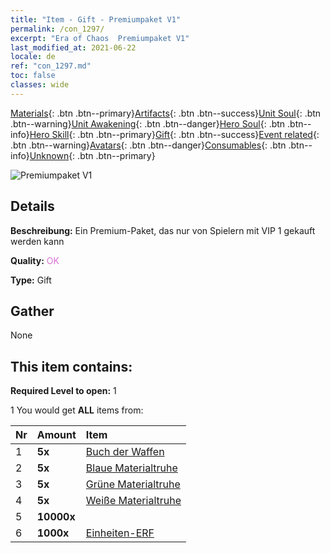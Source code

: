 ```yaml
---
title: "Item - Gift - Premiumpaket V1"
permalink: /con_1297/
excerpt: "Era of Chaos  Premiumpaket V1"
last_modified_at: 2021-06-22
locale: de
ref: "con_1297.md"
toc: false
classes: wide
---
```

 [Materials](/ItemsDE/){: .btn .btn--primary}[Artifacts](/ItemsDE/Artifacts/){: .btn .btn--success}[Unit Soul](/ItemsDE/UnitSoul/){: .btn .btn--warning}[Unit Awakening](/ItemsDE/UnitAwakening/){: .btn .btn--danger}[Hero Soul](/ItemsDE/HeroSoul/){: .btn .btn--info}[Hero Skill](/ItemsDE/HeroSkill/){: .btn .btn--primary}[Gift](/ItemsDE/Gift/){: .btn .btn--success}[Event related](/ItemsDE/Events/){: .btn .btn--warning}[Avatars](/ItemsDE/Avatars/){: .btn .btn--danger}[Consumables](/ItemsDE/Consumables/){: .btn .btn--info}[Unknown](/ItemsDE/Unknown/){: .btn .btn--primary}

 ![Premiumpaket V1](/images/t/i_905001.png)

## Details
 **Beschreibung:** Ein Premium-Paket, das nur von Spielern mit VIP 1 gekauft werden kann

 **Quality:** <span style="color: #DA70D6">OK</span>

 **Type:** Gift

## Gather

  None

## This item contains:

 **Required Level to open:** 1

 1 You would get **ALL** items  from:

  | Nr | Amount |     Item    |
  |:---|:-------|:------------|
  | 1 |  **5x** | [Buch der Waffen](/ItemsDE/mat_18/) |  | 
  | 2 |  **5x** | [Blaue Materialtruhe](/ItemsDE/con_1256/) |  | 
  | 3 |  **5x** | [Grüne Materialtruhe](/ItemsDE/con_1255/) |  | 
  | 4 |  **5x** | [Weiße Materialtruhe](/ItemsDE/con_1254/) |  | 
  | 5 |  **10000x** | <i class="fas fa-coins"/> |  | 
  | 6 |  **1000x** | [Einheiten-ERF](/ItemsDE/con_902/) |  | 
